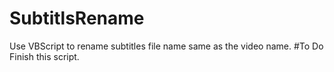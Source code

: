 # SubtitlsRename
Use VBScript to rename subtitles file name same as the video name.
#To Do
Finish this script.
